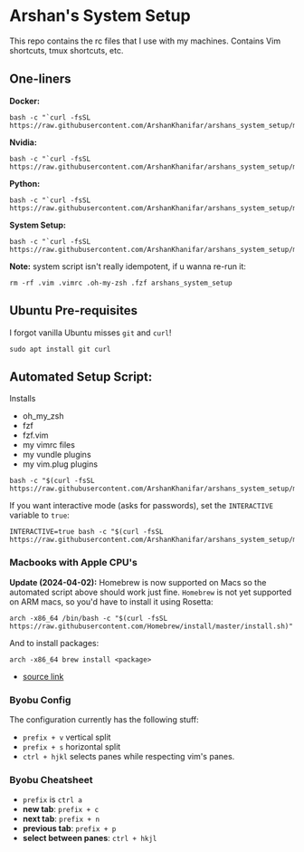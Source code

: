 # Arshan's System Setup
This repo contains the rc files that I use with my machines. Contains Vim shortcuts, tmux shortcuts, etc.

## One-liners

**Docker:**
```
bash -c "`curl -fsSL https://raw.githubusercontent.com/ArshanKhanifar/arshans_system_setup/master/dist/docker_setup.sh`"
```

**Nvidia:**
```
bash -c "`curl -fsSL https://raw.githubusercontent.com/ArshanKhanifar/arshans_system_setup/master/dist/nvidia_setup.sh`"
```

**Python:**
```
bash -c "`curl -fsSL https://raw.githubusercontent.com/ArshanKhanifar/arshans_system_setup/master/dist/python_setup.sh`"
```

**System Setup:**
```
bash -c "`curl -fsSL https://raw.githubusercontent.com/ArshanKhanifar/arshans_system_setup/master/system_setup.sh`" 
```

**Note:** system script isn't really idempotent, if u wanna re-run it:
```
rm -rf .vim .vimrc .oh-my-zsh .fzf arshans_system_setup
```

## Ubuntu Pre-requisites
I forgot vanilla Ubuntu misses `git` and `curl`!
```
sudo apt install git curl
```

## Automated Setup Script: 
Installs
* oh_my_zsh
* fzf
* fzf.vim
* my vimrc files
* my vundle plugins
* my vim.plug plugins

```
bash -c "$(curl -fsSL https://raw.githubusercontent.com/ArshanKhanifar/arshans_system_setup/master/system_setup.sh)" 
```
If you want interactive mode (asks for passwords), set the `INTERACTIVE` variable to `true`:
```
INTERACTIVE=true bash -c "$(curl -fsSL https://raw.githubusercontent.com/ArshanKhanifar/arshans_system_setup/master/system_setup.sh)" 
```


### Macbooks with Apple CPU's
**Update (2024-04-02):** Homebrew is now supported on Macs so the automated script above should work just fine.
`Homebrew` is not yet supported on ARM macs, so you'd have to install it using Rosetta:
```
arch -x86_64 /bin/bash -c "$(curl -fsSL https://raw.githubusercontent.com/Homebrew/install/master/install.sh)"
```
And to install packages:
```
arch -x86_64 brew install <package>
```
* [source link](https://stackoverflow.com/questions/64882584/how-to-run-the-homebrew-installer-under-rosetta-2-on-m1-macbook)

### Byobu Config
The configuration currently has the following stuff:
* `prefix + v` vertical split
* `prefix + s` horizontal split
* `ctrl + hjkl` selects panes while respecting vim's panes.

### Byobu Cheatsheet
* `prefix` is `ctrl a` 
* **new tab**: `prefix + c`
* **next tab**: `prefix + n`
* **previous tab**: `prefix + p`
* **select between panes**: `ctrl + hkjl`


